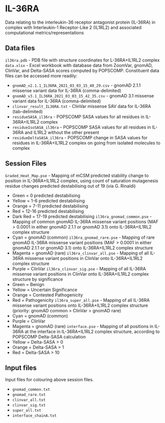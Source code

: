 # IL-36RA
 
Data relating to the interleukin-36 receptor antagonist protein (IL-36RA) in complex with Interleukin-1 Receptor-Like 2 (IL1RL2) and associated computational metrics/representations

## Data files

`il36ra.pdb` - PDB file with structure coordinates for L-36RA+IL1RL2 complex
`data.xlsx` - Excel workbook with database data from ZoomVar, gnomAD, ClinVar, and Delta-SASA scores computed by POPSCOMP. Constituent data files can be accessed more readily:
* `gnomAD_v2.1.1_IL36RA_2021_03_03_15_40_29.csv` - gnomAD 2.1.1 missense variant data for IL-36RA (comma-delimited)
* `gnomAD_v3.1_IL36RA_2021_03_03_15_42_35.csv` - gnomAD 3.1 missense variant data for IL-36RA (comma-delimited)
* `clinvar_result_IL36RA.txt` - ClinVar missense SAV data for IL-36RA (tab-delimited)
* `residueSASA_il36ra` - POPSCOMP SASA values for all residues in IL-36RA+IL1RL2 complex
* `residueIsoSASA_il36ra` - POPSCOMP SASA values for all residues in IL-36RA and IL1RL2 without the other present
* `residueDeltaSASA_il36ra` - POPSCOMP change in SASA values for residues in IL-36RA+IL1RL2 complex on going from isolated molecules to complex

## Session Files

`Graded_Heat_Map.pse` - Mapping of mCSM predicted stability change to position in IL-36RA+IL1RL2 complex, using count of saturation mutagenesis residue changes predicted destabilising out of 19 (via G. Rinaldi)
* Green = 0 predicted destabilising
* Yellow = 1-6 predicted destabilising
* Orange = 7-11 predicted destabilising
* Red = 12-16 predicted destabilising
* Dark Red = 17-19 predicted destabilising
`il36ra_gnomad_common.pse` - Mapping of common gnomAD IL-36RA missense variant positions (MAF > 0.0001 in either gnomAD 2.1.1 or gnomAD 3.1) onto IL-36RA+IL1RL2 complex structure
* Cyan = gnomAD (common)
`il36ra_gnomad_rare.pse` - Mapping of rare gnomAD IL-36RA missense variant positions (MAF > 0.0001 in either gnomAD 2.1.1 or gnomAD 3.1) onto IL-36RA+IL1RL2 complex structure
* Magenta = gnomAD (rare)
`il36ra_clinvar_all.pse` - Mapping of all IL-36RA missense variant positions in ClinVar onto IL-36RA+IL1RL2 complex structure
* Purple = ClinVar
`il36ra_clinvar_sig.pse` - Mapping of all IL-36RA missense variant positions in ClinVar onto IL-36RA+IL1RL2 complex structure by significance
* Green = Benign
* Yellow = Uncertain Significance
* Orange = Contested Pathogenicity
* Red = Pathogenicity
`il36ra_super_all.pse` - Mapping of all IL-36RA missense variant positions onto IL-36RA+IL1RL2 complex structure (priority: gnomAD common > ClinVar > gnomAD rare)
* Cyan = gnomAD (common)
* Purple = ClinVar
* Magenta = gnomAD (rare)
`interface.pse` - Mapping of all positions in IL-36RA at the interface in IL-36RA+IL1RL2 complex structure, according to POPSCOMP Delta-SASA calculation
* Yellow = Delta-SASA > 0
* Orange = Delta-SASA > 1
* Red = Delta-SASA > 10

## Input files

Input files for colouring above session files.
* `gnomad_common.txt`
* `gnomad_rare.txt`
* `clinvar_all.txt`
* `clinvar_sig.txt`
* `super_all.txt`
* `interface_chainA.txt`
